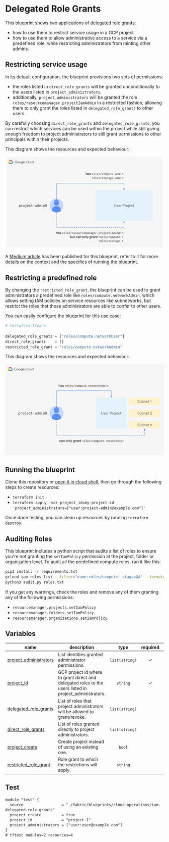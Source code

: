 # Delegated Role Grants

This blueprint shows two applications of [delegated role grants](https://cloud.google.com/iam/docs/setting-limits-on-granting-roles):

- how to use them to restrict service usage in a GCP project
- how to use them to allow administrative access to a service via a predefined role, while restricting administrators from minting other admins.

## Restricting service usage

In its default configuration, the blueprint provisions two sets of permissions:

- the roles listed in `direct_role_grants` will be granted unconditionally to the users listed in `project_administrators`.
- additionally, `project_administrators` will be granted the role `roles/resourcemanager.projectIamAdmin` in a restricted fashion, allowing them to only grant the roles listed in `delegated_role_grants` to other users.

By carefully choosing `direct_role_grants` and `delegated_role_grants`, you can restrict which services can be used within the project while still giving enough freedom to project administrators to still grant permissions to other principals within their projects.

This diagram shows the resources and expected behaviour:

<img src="diagram.png" width="572px">


A [Medium article](https://medium.com/@jccb/managing-gcp-service-usage-through-delegated-role-grants-a843610f2226) has been published for this blueprint, refer to it for more details on the context and the specifics of running the blueprint.

## Restricting a predefined role

By changing the `restricted_role_grant`, the blueprint can be used to grant administrators a predefined role like `roles/compute.networkAdmin`, which allows setting IAM policies on service resources like subnetworks, but restrict the roles that those administrators are able to confer to other users.

You can easily configure the blueprint for this use case:

```tfvars
# terraform.tfvars

delegated_role_grants = ["roles/compute.networkUser"]
direct_role_grants    = []
restricted_role_grant = "roles/compute.networkAdmin"
```

This diagram shows the resources and expected behaviour:

<img src="diagram-2.png" width="572px">

## Running the blueprint

Clone this repository or [open it in cloud shell](https://ssh.cloud.google.com/cloudshell/editor?cloudshell_git_repo=https%3A%2F%2Fgithub.com%2Fterraform-google-modules%2Fcloud-foundation-fabric&cloudshell_print=cloud-shell-readme.txt&cloudshell_working_dir=blueprints%2Fcloud-operations%2Fiam-delegated-role-grants), then go through the following steps to create resources:

- `terraform init`
- `terraform apply -var project_id=my-project-id 'project_administrators=["user:project-admin@example.com"]'`

Once done testing, you can clean up resources by running `terraform destroy`.

## Auditing Roles

This blueprint includes a python script that audits a list of roles to ensure you're not granting the `setIamPolicy` permission at the project, folder or organization level. To audit all the predefined compute roles, run it like this:

```bash
pip3 install -r requirements.txt
gcloud iam roles list --filter="name:roles/compute. stage=GA" --format="get(name)" > roles.txt
python3 audit.py roles.txt
```

If you get any warnings, check the roles and remove any of them granting any of the following permissions:
- `resourcemanager.projects.setIamPolicy`
- `resourcemanager.folders.setIamPolicy`
- `resourcemanager.organizations.setIamPolicy`
<!-- BEGIN TFDOC -->

## Variables

| name | description | type | required | default |
|---|---|:---:|:---:|:---:|
| [project_administrators](variables.tf#L62) | List identities granted administrator permissions. | <code>list&#40;string&#41;</code> | ✓ |  |
| [project_id](variables.tf#L73) | GCP project id where to grant direct and delegated roles to the users listed in project_administrators. | <code>string</code> | ✓ |  |
| [delegated_role_grants](variables.tf#L17) | List of roles that project administrators will be allowed to grant/revoke. | <code>list&#40;string&#41;</code> |  | <code title="&#91;&#10;  &#34;roles&#47;storage.admin&#34;,&#10;  &#34;roles&#47;storage.hmacKeyAdmin&#34;,&#10;  &#34;roles&#47;storage.legacyBucketOwner&#34;,&#10;  &#34;roles&#47;storage.objectAdmin&#34;,&#10;  &#34;roles&#47;storage.objectCreator&#34;,&#10;  &#34;roles&#47;storage.objectViewer&#34;,&#10;  &#34;roles&#47;compute.admin&#34;,&#10;  &#34;roles&#47;compute.imageUser&#34;,&#10;  &#34;roles&#47;compute.instanceAdmin&#34;,&#10;  &#34;roles&#47;compute.instanceAdmin.v1&#34;,&#10;  &#34;roles&#47;compute.networkAdmin&#34;,&#10;  &#34;roles&#47;compute.networkUser&#34;,&#10;  &#34;roles&#47;compute.networkViewer&#34;,&#10;  &#34;roles&#47;compute.orgFirewallPolicyAdmin&#34;,&#10;  &#34;roles&#47;compute.orgFirewallPolicyUser&#34;,&#10;  &#34;roles&#47;compute.orgSecurityPolicyAdmin&#34;,&#10;  &#34;roles&#47;compute.orgSecurityPolicyUser&#34;,&#10;  &#34;roles&#47;compute.orgSecurityResourceAdmin&#34;,&#10;  &#34;roles&#47;compute.osAdminLogin&#34;,&#10;  &#34;roles&#47;compute.osLogin&#34;,&#10;  &#34;roles&#47;compute.osLoginExternalUser&#34;,&#10;  &#34;roles&#47;compute.packetMirroringAdmin&#34;,&#10;  &#34;roles&#47;compute.packetMirroringUser&#34;,&#10;  &#34;roles&#47;compute.publicIpAdmin&#34;,&#10;  &#34;roles&#47;compute.securityAdmin&#34;,&#10;  &#34;roles&#47;compute.serviceAgent&#34;,&#10;  &#34;roles&#47;compute.storageAdmin&#34;,&#10;  &#34;roles&#47;compute.viewer&#34;,&#10;  &#34;roles&#47;viewer&#34;&#10;&#93;">&#91;&#8230;&#93;</code> |
| [direct_role_grants](variables.tf#L53) | List of roles granted directly to project administrators. | <code>list&#40;string&#41;</code> |  | <code title="&#91;&#10;  &#34;roles&#47;compute.admin&#34;,&#10;  &#34;roles&#47;storage.admin&#34;,&#10;&#93;">&#91;&#8230;&#93;</code> |
| [project_create](variables.tf#L67) | Create project instead of using an existing one. | <code>bool</code> |  | <code>false</code> |
| [restricted_role_grant](variables.tf#L78) | Role grant to which the restrictions will apply. | <code>string</code> |  | <code>&#34;roles&#47;resourcemanager.projectIamAdmin&#34;</code> |

<!-- END TFDOC -->

## Test

```hcl
module "test" {
  source                 = "./fabric/blueprints/cloud-operations/iam-delegated-role-grants"
  project_create         = true
  project_id             = "project-1"
  project_administrators = ["user:user@example.com"]
}
# tftest modules=2 resources=4
```
